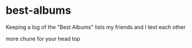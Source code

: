 # best-albums
Keeping a log of the "Best Albums" lists my friends and I text each other

more chune for your head top
